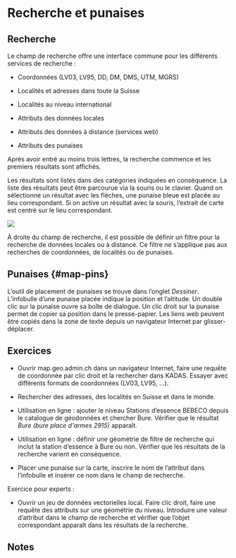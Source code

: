 # Recherche et punaises

## Recherche

Le champ de recherche offre une interface commune pour les différents services de recherche :

-   Coordonnées (LV03, LV95, DD, DM, DMS, UTM, MGRS)

-   Localités et adresses dans toute la Suisse

-   Localités au niveau international

-   Attributs des données locales

-   Attributs des données à distance (services web)

-   Attributs des punaises

Après avoir entré au moins trois lettres, la recherche commence et les premiers résultats sont affichés.

Les résultats sont listés dans des catégories indiquées en conséquence. La liste des résultats peut être parcourue via la souris ou le clavier. Quand on sélectionne un résultat avec les flèches, une punaise bleue est placée au lieu correspondant. Si on active un résultat avec la souris, l’extrait de carte est centré sur le lieu correspondant.

<img src="../media/image3.png" />

À droite du champ de recherche, il est possible de définir un filtre pour la recherche de données locales ou à distance. Ce filtre ne s’applique pas aux recherches de coordonnées, de localités ou de punaises.

## Punaises {#map-pins} 

L’outil de placement de punaises se trouve dans l’onglet *Dessiner*. L’infobulle d’une punaise placée indique la position et l’altitude. Un double clic sur la punaise ouvre sa boîte de dialogue. Un clic droit sur la punaise permet de copier sa position dans le presse-papier. Les liens web peuvent être copiés dans la zone de texte depuis un navigateur Internet par glisser-déplacer.

## Exercices

-   Ouvrir map.geo.admin.ch dans un navigateur Internet, faire une requête de coordonnée par clic droit et la rechercher dans KADAS. Essayer avec différents formats de coordonnées (LV03, LV95, ...).

-   Rechercher des adresses, des localités en Suisse et dans le monde.

-   Utilisation en ligne : ajouter le niveau Stations d’essence BEBECO depuis le catalogue de géodonnées et chercher Bure. Vérifier que le résultat *Bure (bure place d'armes 2915)* apparaît.

-   Utilisation en ligne : définir une géométrie de filtre de recherche qui inclut la station d’essence à Bure ou non. Vérifier que les résultats de la recherche varient en conséquence.

-   Placer une punaise sur la carte, inscrire le nom de l’attribut dans l’infobulle et insérer ce nom dans le champ de recherche.

Exercice pour experts :

-   Ouvrir un jeu de données vectorielles local. Faire clic droit, faire une requête des attributs sur une géométrie du niveau. Introduire une valeur d’attribut dans le champ de recherche et vérifier que l’objet correspondant apparaît dans les résultats de la recherche.

## Notes



